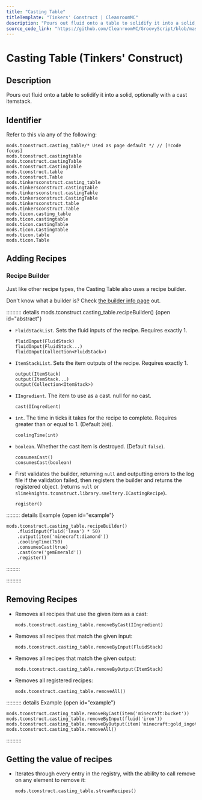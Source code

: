 ```yaml
---
title: "Casting Table"
titleTemplate: "Tinkers' Construct | CleanroomMC"
description: "Pours out fluid onto a table to solidify it into a solid, optionally with a cast itemstack."
source_code_link: "https://github.com/CleanroomMC/GroovyScript/blob/master/src/main/java/com/cleanroommc/groovyscript/compat/mods/tinkersconstruct/CastingTable.java"
---
```


# Casting Table (Tinkers' Construct)

## Description

Pours out fluid onto a table to solidify it into a solid, optionally with a cast itemstack.

## Identifier

Refer to this via any of the following:

```groovy:no-line-numbers {1}
mods.tconstruct.casting_table/* Used as page default */ // [!code focus]
mods.tconstruct.castingtable
mods.tconstruct.castingTable
mods.tconstruct.CastingTable
mods.tconstruct.table
mods.tconstruct.Table
mods.tinkersconstruct.casting_table
mods.tinkersconstruct.castingtable
mods.tinkersconstruct.castingTable
mods.tinkersconstruct.CastingTable
mods.tinkersconstruct.table
mods.tinkersconstruct.Table
mods.ticon.casting_table
mods.ticon.castingtable
mods.ticon.castingTable
mods.ticon.CastingTable
mods.ticon.table
mods.ticon.Table
```


## Adding Recipes

### Recipe Builder

Just like other recipe types, the Casting Table also uses a recipe builder.

Don't know what a builder is? Check [the builder info page](../../groovy/builder.md) out.

:::::::::: details mods.tconstruct.casting_table.recipeBuilder() {open id="abstract"}
- `FluidStackList`. Sets the fluid inputs of the recipe. Requires exactly 1.

    ```groovy:no-line-numbers
    fluidInput(FluidStack)
    fluidInput(FluidStack...)
    fluidInput(Collection<FluidStack>)
    ```

- `ItemStackList`. Sets the item outputs of the recipe. Requires exactly 1.

    ```groovy:no-line-numbers
    output(ItemStack)
    output(ItemStack...)
    output(Collection<ItemStack>)
    ```

- `IIngredient`. The item to use as a cast. null for no cast.

    ```groovy:no-line-numbers
    cast(IIngredient)
    ```

- `int`. The time in ticks it takes for the recipe to complete. Requires greater than or equal to 1. (Default `200`).

    ```groovy:no-line-numbers
    coolingTime(int)
    ```

- `boolean`. Whether the cast item is destroyed. (Default `false`).

    ```groovy:no-line-numbers
    consumesCast()
    consumesCast(boolean)
    ```

- First validates the builder, returning `null` and outputting errors to the log file if the validation failed, then registers the builder and returns the registered object. (returns `null` or `slimeknights.tconstruct.library.smeltery.ICastingRecipe`).

    ```groovy:no-line-numbers
    register()
    ```

::::::::: details Example {open id="example"}
```groovy:no-line-numbers
mods.tconstruct.casting_table.recipeBuilder()
    .fluidInput(fluid('lava') * 50)
    .output(item('minecraft:diamond'))
    .coolingTime(750)
    .consumesCast(true)
    .cast(ore('gemEmerald'))
    .register()
```

:::::::::

::::::::::

## Removing Recipes

- Removes all recipes that use the given item as a cast:

    ```groovy:no-line-numbers
    mods.tconstruct.casting_table.removeByCast(IIngredient)
    ```

- Removes all recipes that match the given input:

    ```groovy:no-line-numbers
    mods.tconstruct.casting_table.removeByInput(FluidStack)
    ```

- Removes all recipes that match the given output:

    ```groovy:no-line-numbers
    mods.tconstruct.casting_table.removeByOutput(ItemStack)
    ```

- Removes all registered recipes:

    ```groovy:no-line-numbers
    mods.tconstruct.casting_table.removeAll()
    ```

:::::::::: details Example {open id="example"}
```groovy:no-line-numbers
mods.tconstruct.casting_table.removeByCast(item('minecraft:bucket'))
mods.tconstruct.casting_table.removeByInput(fluid('iron'))
mods.tconstruct.casting_table.removeByOutput(item('minecraft:gold_ingot'))
mods.tconstruct.casting_table.removeAll()
```

::::::::::

## Getting the value of recipes

- Iterates through every entry in the registry, with the ability to call remove on any element to remove it:

    ```groovy:no-line-numbers
    mods.tconstruct.casting_table.streamRecipes()
    ```
